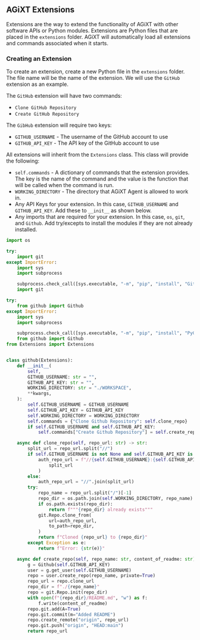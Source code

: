 ## AGiXT Extensions

Extensions are the way to extend the functionality of AGiXT with other software APIs or Python modules. Extensions are Python files that are placed in the `extensions` folder. AGiXT will automatically load all extensions and commands associated when it starts.

### Creating an Extension

To create an extension, create a new Python file in the `extensions` folder. The file name will be the name of the extension. We will use the `GitHub` extension as an example.

The `GitHub` extension will have two commands:
- `Clone GitHub Repository`
- `Create GitHub Repository`

The `GibHub` extension will require two keys:
- `GITHUB_USERNAME` - The username of the GitHub account to use
- `GITHUB_API_KEY` - The API key of the GitHub account to use

All extensions will inherit from the `Extensions` class. This class will provide the following:
- `self.commands` - A dictionary of commands that the extension provides. The key is the name of the command and the value is the function that will be called when the command is run.
- `WORKING_DIRECTORY` - The directory that AGiXT Agent is allowed to work in.
- Any API Keys for your extension. In this case, `GITHUB_USERNAME` and `GITHUB_API_KEY`. Add these to `__init__` as shown below.
- Any imports that are required for your extension. In this case, `os`, `git`, and `Github`. Add try/excepts to install the modules if they are not already installed.

```python
import os

try:
    import git
except ImportError:
    import sys
    import subprocess

    subprocess.check_call([sys.executable, "-m", "pip", "install", "GitPython==3.1.31"])
    import git

try:
    from github import Github
except ImportError:
    import sys
    import subprocess

    subprocess.check_call([sys.executable, "-m", "pip", "install", "PyGithub==1.58.2"])
    from github import Github
from Extensions import Extensions


class github(Extensions):
    def __init__(
        self,
        GITHUB_USERNAME: str = "",
        GITHUB_API_KEY: str = "",
        WORKING_DIRECTORY: str = "./WORKSPACE",
        **kwargs,
    ):
        self.GITHUB_USERNAME = GITHUB_USERNAME
        self.GITHUB_API_KEY = GITHUB_API_KEY
        self.WORKING_DIRECTORY = WORKING_DIRECTORY
        self.commands = {"Clone Github Repository": self.clone_repo}
        if self.GITHUB_USERNAME and self.GITHUB_API_KEY:
            self.commands["Create Github Repository"] = self.create_repo

    async def clone_repo(self, repo_url: str) -> str:
        split_url = repo_url.split("//")
        if self.GITHUB_USERNAME is not None and self.GITHUB_API_KEY is not None:
            auth_repo_url = f"//{self.GITHUB_USERNAME}:{self.GITHUB_API_KEY}@".join(
                split_url
            )
        else:
            auth_repo_url = "//".join(split_url)
        try:
            repo_name = repo_url.split("/")[-1]
            repo_dir = os.path.join(self.WORKING_DIRECTORY, repo_name)
            if os.path.exists(repo_dir):
                return f"""{repo_dir} already exists"""
            git.Repo.clone_from(
                url=auth_repo_url,
                to_path=repo_dir,
            )
            return f"Cloned {repo_url} to {repo_dir}"
        except Exception as e:
            return f"Error: {str(e)}"

    async def create_repo(self, repo_name: str, content_of_readme: str) -> str:
        g = Github(self.GITHUB_API_KEY)
        user = g.get_user(self.GITHUB_USERNAME)
        repo = user.create_repo(repo_name, private=True)
        repo_url = repo.clone_url
        repo_dir = f"./{repo_name}"
        repo = git.Repo.init(repo_dir)
        with open(f"{repo_dir}/README.md", "w") as f:
            f.write(content_of_readme)
        repo.git.add(A=True)
        repo.git.commit(m="Added README")
        repo.create_remote("origin", repo_url)
        repo.git.push("origin", "HEAD:main")
        return repo_url
```